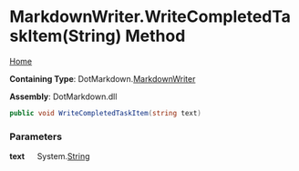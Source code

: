 # MarkdownWriter\.WriteCompletedTaskItem\(String\) Method

[Home](../../../README.md)

**Containing Type**: DotMarkdown\.[MarkdownWriter](../README.md)

**Assembly**: DotMarkdown\.dll

```csharp
public void WriteCompletedTaskItem(string text)
```

### Parameters

**text** &emsp; System\.[String](https://docs.microsoft.com/en-us/dotnet/api/system.string)